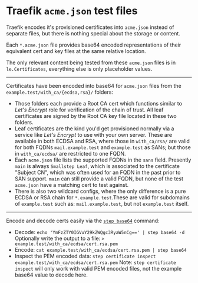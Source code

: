# Traefik `acme.json` test files

Traefik encodes it's provisioned certificates into `acme.json` instead of separate files, but there is nothing special about the storage or content.

Each `*.acme.json` file provides base64 encoded representations of their equivalent cert and key files at the same relative location.

The only relevant content being tested from these `acme.json` files is in `le.Certificates`, everything else is only placeholder values.

---

Certificates have been encoded into base64 for `acme.json` files from the `example.test/with_ca/{ecdsa,rsa}/` folders:

- Those folders each provide a Root CA cert which functions similar to _Let's Encrypt_ role for verification of the chain of trust. All leaf certificates are signed by the Root CA key file located in these two folders.
- Leaf certificates are the kind you'd get provisioned normally via a service like _Let's Encrypt_ to use with your own server. These are available in both ECDSA and RSA, where those in `with_ca/rsa/` are valid for both FQDNs `mail.example.test` and `example.test` as SANs; but those in `with_ca/ecdsa/` are restricted to one FQDN.
- Each `acme.json` file lists the supported FQDNs in the `sans` field. Presently `main` is always `Smallstep Leaf`, which is associated to the certificate "Subject CN", which was often used for an FQDN in the past prior to SAN support. `main` can still provide a valid FQDN, but none of the test `acme.json` have a matching cert to test against.
- There is also two wildcard configs, where the only difference is a pure ECDSA or RSA chain for `*.example.test`.These are valid for subdomains of `example.test` such as: `mail.example.test`, but not `example.test` itself.

---

Encode and decode certs easily via the [`step base64`](https://smallstep.com/docs/step-cli/reference/base64) command:

- Decode: `echo 'YmFzZTY0IGVuY29kZWQgc3RyaW5nCg==' | step base64 -d`
  Optionally write the output to a file: `> example.test/with_ca/ecdsa/cert.rsa.pem`
- Encode: `cat example.test/with_ca/ecdsa/cert.rsa.pem | step base64`
- Inspect the PEM encoded data: `step certificate inspect example.test/with_ca/ecdsa/cert.rsa.pem`
  Note: `step certificate inspect` will only work with valid PEM encoded files, not the example base64 value to decode here.
